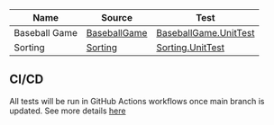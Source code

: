 |Name|Source|Test|
|---|---|---|
|Baseball Game|[BaseballGame](./BaseballGame)|[BaseballGame.UnitTest](./BaseballGame.UnitTest)|
|Sorting|[Sorting](./Sorting)|[Sorting.UnitTest](./Sorting.UnitTest)|

## CI/CD
All tests will be run in GitHub Actions workflows once main branch is updated. See more details [here](.github/workflows/test.yml)

